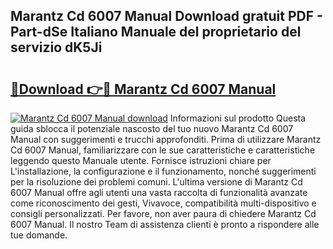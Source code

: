 ## Marantz Cd 6007 Manual Download gratuit PDF - Part-dSe Italiano Manuale del proprietario del servizio dK5Ji

# <h2><a href="http://dffed0.blite.top/?on=Marantz+Cd+6007+Manual">🔗Download 👉🔴 Marantz Cd 6007 Manual</a></h2>

[![Marantz Cd 6007 Manual download](https://i.imgur.com/lujVjoI.png)](http://dffed0.blite.top/?on=Marantz+Cd+6007+Manual)
Informazioni sul prodotto Questa guida sblocca il potenziale nascosto del tuo nuovo Marantz Cd 6007 Manual con suggerimenti e trucchi approfonditi. Prima di utilizzare Marantz Cd 6007 Manual, familiarizzare con le sue caratteristiche e caratteristiche leggendo questo Manuale utente. Fornisce istruzioni chiare per L'installazione, la configurazione e il funzionamento, nonché suggerimenti per la risoluzione dei problemi comuni. L'ultima versione di Marantz Cd 6007 Manual offre agli utenti una vasta raccolta di funzionalità avanzate come riconoscimento dei gesti, Vivavoce, compatibilità multi-dispositivo e consigli personalizzati. Per favore, non aver paura di chiedere Marantz Cd 6007 Manual. Il nostro Team di assistenza clienti è pronto a rispondere alle tue domande.

